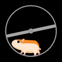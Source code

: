 ```yaml
---
layout: tailwind
title: Welcome to GeneScope
search_exclude: false
hide: true
show_reading_time: false
menu: nav/home.html
---
```


<html lang="en">
<head>
  <meta charset="UTF-8" />
  <meta name="viewport" content="width=device-width, initial-scale=1.0" />
  <title>Welcome to GeneScope</title>
  <link href="https://cdn.jsdelivr.net/npm/tailwindcss@2.2.19/dist/tailwind.min.css" rel="stylesheet">

  <style>
    /* Scrollbar Styling */
    ::-webkit-scrollbar { width: 10px; }
    ::-webkit-scrollbar-track { background: #f1f1f1; }
    ::-webkit-scrollbar-thumb { background: #2563EB; border-radius: 5px; }
    ::-webkit-scrollbar-thumb:hover { background: #1E40AF; }

    /* Chatbot Styles */
    #help-button {
      position: fixed; bottom: 100px; right: 20px;
      padding: 10px 20px; background-color: #B22222;
      color: white; border: none; border-radius: 5px;
      cursor: pointer; font-size: 16px;
      box-shadow: 0px 4px 6px rgba(0, 0, 0, 0.1);
      z-index: 1000;
    }
    #help-button:hover { background-color: #63b6e3; }
    #chat-container {
      position: fixed; bottom: 100px; right: 20px;
      width: 350px; max-height: 500px;
      background-color: white; border: 1px solid #ddd;
      border-radius: 10px; box-shadow: 0px 4px 8px rgba(0, 0, 0, 0.2);
      display: none; flex-direction: column; overflow: hidden;
      z-index: 1000;
    }
    #chat-header {
      display: flex; justify-content: space-between; align-items: center;
      padding: 10px; background-color: #333; color: white; border-bottom: 1px solid #ddd;
    }
    #chat-header h4 { margin: 0; font-size: 16px; }
    #close-chat { background: none; border: none; color: white; font-size: 18px; cursor: pointer; }
    #close-chat:hover { color: #ff6666; }
    #chat-box {
      flex-grow: 1; padding: 10px; overflow-y: auto;
      display: flex; flex-direction: column;
    }
    .message {
      margin: 10px; padding: 10px; border-radius: 10px;
      max-width: 75%; word-wrap: break-word; display: inline-block;
    }
    .assistant { background-color: #333; color: white; align-self: flex-start; text-align: left; }
    .user { background-color: #2f4f4f; color: white; align-self: flex-end; text-align: right; }
    #input-container {
      display: flex; padding: 10px; border-top: 1px solid #ddd;
    }
    input[type="text"] {
      flex-grow: 1; padding: 10px; border: 1px solid #ddd;
      border-radius: 5px; font-size: 14px; color: black !important;
    }
    button {
      margin-left: 5px; padding: 10px; background-color: #333;
      color: white; border: none; border-radius: 5px;
      cursor: pointer; font-size: 14px;
    }
    button:hover { background-color: #555; }
    
    #output {
    margin-top: 20px;
    font-size: 20px;
    color: #333;
  }
  
  .pyramid-loader {
    position: relative;
    width: 150px;
    height: 150px;
    transform-style: preserve-3d;
    transform: rotateX(-20deg);
    margin: 20px auto;
    cursor: pointer;
  }
  
  .wrapper {
    position: relative;
    width: 100%;
    height: 100%;
    transform-style: preserve-3d;
  }
  
  .wrapper.spinning {
    animation: spin 4s linear infinite;
  }
  
  @keyframes spin {
    100% {
      transform: rotateY(360deg);
    }
  }
  
  .pyramid-loader .wrapper .side {
    width: 70px;
    height: 70px;
    position: absolute;
    top: 0;
    left: 0;
    right: 0;
    bottom: 0;
    margin: auto;
    transform-origin: center top;
    clip-path: polygon(50% 0%, 0% 100%, 100% 100%);
  }
  
  .pyramid-loader .wrapper .side1 {
    transform: rotateZ(-30deg) rotateY(90deg);
    background: conic-gradient(#e0115f, #ff6f61, #e0115f);
  }
  
  .pyramid-loader .wrapper .side2 {
    transform: rotateZ(30deg) rotateY(90deg);
    background: conic-gradient(#ff6f61, #e0115f, #ff6f61);
  }
  
  .pyramid-loader .wrapper .side3 {
    transform: rotateX(30deg);
    background: conic-gradient(#e0115f, #ff6f61, #e0115f);
  }
  
  .pyramid-loader .wrapper .side4 {
    transform: rotateX(-30deg);
    background: conic-gradient(#ff6f61, #e0115f, #ff6f61);
  }
  
  .pyramid-loader .wrapper .shadow {
    width: 60px;
    height: 60px;
    background: #ff6f61;
    position: absolute;
    top: 0;
    left: 0;
    right: 0;
    bottom: 0;
    margin: auto;
    transform: rotateX(90deg) translateZ(-40px);
    filter: blur(12px);
  }
  #pyricmind-container {
  position: fixed;
  bottom: 100px;
  left: 20px;
  z-index: 1000;
  text-align: center;
  width: 150px; /* Optional: control width */
}

#pyricmind-container #output {
  font-size: 14px;
  color: white;
  margin-top: 10px;
}
/* Fullscreen Loading Screen */
#hamster-loading-screen {
  position: fixed;
  top: 0;
  left: 0;
  width: 100%;
  height: 100%;
  background: white;
background-color: black; /* Makes the background black */
  z-index: 9999;
  display: flex;
  justify-content: center;
  align-items: center;
  flex-direction: column;
}

.wheel-and-hamster {
      --dur: 1s;
      font-size: 14px;
      width: 12em;
      height: 12em;
      position: relative;
    }
    .wheel,
    .hamster,
    .hamster div,
    .spoke {
      position: absolute;
    }
    .wheel,
    .spoke {
      border-radius: 50%;
      top: 0;
      left: 0;
      width: 100%;
      height: 100%;
    }
    .wheel {
      background: radial-gradient(100% 100% at center, hsla(0,0%,60%,0) 47.8%, hsl(0,0%,60%) 48%);
      z-index: 2;
    }
    .hamster {
      animation: hamster var(--dur) ease-in-out infinite;
      top: 50%;
      left: calc(50% - 3.5em);
      width: 7em;
      height: 3.75em;
      transform: rotate(4deg) translate(-0.8em,1.85em);
      transform-origin: 50% 0;
      z-index: 1;
    }
    .hamster__head {
      animation: hamsterHead var(--dur) ease-in-out infinite;
      background: hsl(30,90%,55%);
      border-radius: 70% 30% 0 100% / 40% 25% 25% 60%;
      box-shadow: 0 -0.25em 0 hsl(30,90%,80%) inset, 0.75em -1.55em 0 hsl(30,90%,90%) inset;
      top: 0;
      left: -2em;
      width: 2.75em;
      height: 2.5em;
      transform-origin: 100% 50%;
    }
    .hamster__ear {
      animation: hamsterEar var(--dur) ease-in-out infinite;
      background: hsl(0,90%,85%);
      border-radius: 50%;
      box-shadow: -0.25em 0 hsl(30,90%,55%) inset;
      top: -0.25em;
      right: -0.25em;
      width: 0.75em;
      height: 0.75em;
      transform-origin: 50% 75%;
    }
    .hamster__eye {
      animation: hamsterEye var(--dur) linear infinite;
      background-color: hsl(0,0%,0%);
      border-radius: 50%;
      top: 0.375em;
      left: 1.25em;
      width: 0.5em;
      height: 0.5em;
    }
    .hamster__nose {
      background: hsl(0,90%,75%);
      border-radius: 35% 65% 85% 15% / 70% 50% 50% 30%;
      top: 0.75em;
      left: 0;
      width: 0.2em;
      height: 0.25em;
    }
    .hamster__body {
      animation: hamsterBody var(--dur) ease-in-out infinite;
      background: hsl(30,90%,90%);
      border-radius: 50% 30% 50% 30% / 15% 60% 40% 40%;
      box-shadow: 0.1em 0.75em 0 hsl(30,90%,55%) inset, 0.15em -0.5em 0 hsl(30,90%,80%) inset;
      top: 0.25em;
      left: 2em;
      width: 4.5em;
      height: 3em;
      transform-origin: 17% 50%;
      transform-style: preserve-3d;
    }
    .hamster__limb--fr,
    .hamster__limb--fl {
      clip-path: polygon(0 0,100% 0,70% 80%,60% 100%,0% 100%,40% 80%);
      top: 2em;
      left: 0.5em;
      width: 1em;
      height: 1.5em;
      transform-origin: 50% 0;
    }
    .hamster__limb--fr {
      animation: hamsterFRLimb var(--dur) linear infinite;
      background: linear-gradient(hsl(30,90%,80%) 80%, hsl(0,90%,75%) 80%);
      transform: rotate(15deg) translateZ(-1px);
    }
    .hamster__limb--fl {
      animation: hamsterFLLimb var(--dur) linear infinite;
      background: linear-gradient(hsl(30,90%,90%) 80%, hsl(0,90%,85%) 80%);
      transform: rotate(15deg);
    }
    .hamster__limb--br,
    .hamster__limb--bl {
      border-radius: 0.75em 0.75em 0 0;
      clip-path: polygon(0 0,100% 0,100% 30%,70% 90%,70% 100%,30% 100%,40% 90%,0% 30%);
      top: 1em;
      left: 2.8em;
      width: 1.5em;
      height: 2.5em;
      transform-origin: 50% 30%;
    }
    .hamster__limb--br {
      animation: hamsterBRLimb var(--dur) linear infinite;
      background: linear-gradient(hsl(30,90%,80%) 90%, hsl(0,90%,75%) 90%); /*(hsl(198, 90.20%, 80.00%) 90%, hsl(242, 90.60%, 75.10%) 90%); */
      transform: rotate(-25deg) translateZ(-1px);
    }
    .hamster__limb--bl {
      animation: hamsterBLLimb var(--dur) linear infinite;
      background: linear-gradient(hsl(30,90%,90%) 90%, hsl(0,90%,85%) 90%);
      transform: rotate(-25deg);
    }
    .hamster__tail {
      animation: hamsterTail var(--dur) linear infinite;
      background: hsl(0,90%,85%);
      border-radius: 0.25em 50% 50% 0.25em;
      box-shadow: 0 -0.2em 0 hsl(0,90%,75%) inset;
      top: 1.5em;
      right: -0.5em;
      width: 1em;
      height: 0.5em;
      transform: rotate(30deg) translateZ(-1px);
      transform-origin: 0.25em 0.25em;
    }
    .spoke {
      animation: spoke var(--dur) linear infinite;
      background: radial-gradient(100% 100% at center,hsl(0,0%,60%) 4.8%,hsla(0,0%,60%,0) 5%), linear-gradient(hsla(0,0%,55%,0) 46.9%,hsl(0,0%,65%) 47% 52.9%,hsla(0,0%,65%,0) 53%) 50% 50% / 99% 99% no-repeat;
    }
    @keyframes hamster {
      0%, 100% { transform: rotate(4deg) translate(-0.8em,1.85em); }
      50% { transform: rotate(0) translate(-0.8em,1.85em); }
    }
    @keyframes hamsterHead {
      0%, 25%, 50%, 75%, 100% { transform: rotate(0); }
      12.5%, 37.5%, 62.5%, 87.5% { transform: rotate(8deg); }
    }
    @keyframes hamsterEye {
      0%, 90%, 100% { transform: scaleY(1); }
      95% { transform: scaleY(0); }
    }
    @keyframes hamsterEar {
      0%, 25%, 50%, 75%, 100% { transform: rotate(0); }
      12.5%, 37.5%, 62.5%, 87.5% { transform: rotate(12deg); }
    }
    @keyframes hamsterBody {
      0%, 25%, 50%, 75%, 100% { transform: rotate(0); }
      12.5%, 37.5%, 62.5%, 87.5% { transform: rotate(-2deg); }
    }
    @keyframes hamsterFRLimb {
      0%, 25%, 50%, 75%, 100% { transform: rotate(50deg) translateZ(-1px); }
      12.5%, 37.5%, 62.5%, 87.5% { transform: rotate(-30deg) translateZ(-1px); }
    }
    @keyframes hamsterFLLimb {
      0%, 25%, 50%, 75%, 100% { transform: rotate(-30deg); }
      12.5%, 37.5%, 62.5%, 87.5% { transform: rotate(50deg); }
    }
    @keyframes hamsterBRLimb {
      0%, 25%, 50%, 75%, 100% { transform: rotate(-60deg) translateZ(-1px); }
      12.5%, 37.5%, 62.5%, 87.5% { transform: rotate(20deg) translateZ(-1px); }
    }
    @keyframes hamsterBLLimb {
      0%, 25%, 50%, 75%, 100% { transform: rotate(20deg); }
      12.5%, 37.5%, 62.5%, 87.5% { transform: rotate(-60deg); }
    }
    @keyframes hamsterTail {
      0%, 25%, 50%, 75%, 100% { transform: rotate(30deg) translateZ(-1px); }
      12.5%, 37.5%, 62.5%, 87.5% { transform: rotate(10deg) translateZ(-1px); }
    }
    @keyframes spoke {
      from { transform: rotate(0); }
      to { transform: rotate(-1turn); }
    }
    .card {
  position: relative;
  width: 300px;
  height: 254px;
  color: #fff;
  transition: 0.5s;
  cursor: pointer;
}
.card:hover {
  transform: translateY(-20px);
}
.card::before {
  content: '';
  width: 100%;
  height: 100%;
  position: absolute;
  top: 0;
  left: 0;
  background: linear-gradient(45deg,rgb(0, 255, 255),rgb(200, 32, 206));
  border-radius: 1.2em;
}
.card::after {
  content: '';
  position: absolute;
  top: 0;
  left: 0;
  width: 100%;
  height: 100%;
  background: linear-gradient(45deg,rgb(0, 238, 255),rgb(255, 0, 212));
  filter: blur(30px);
}
.card span {
  position: absolute;
  top: 6px;
  left: 6px;
  right: 6px;
  bottom: 6px;
  background-color: rgba(0, 0, 0, 0.6);
  z-index: 2;
  border-radius: 1em;
}
.card span::before {
  content: '';
  position: absolute;
  top: 0;
  left: 0;
  width: 50%;
  height: 100%;
  background-color: rgba(255, 255, 255, 0.1);
}
.card .content {
  position: relative;
  padding: 10px;
  z-index: 10;
  width: 100%;
  height: 100%;
  display: flex;
  align-items: center;
  justify-content: center;
  font-weight: 800;
  font-size: 1.5em;
}

  </style>
</head>

<body>
<div id="hamster-loading-screen">
<div aria-label="Orange and tan hamster running in a metal wheel" role="img" class="wheel-and-hamster">
    <div class="wheel"></div>
    <div class="hamster">
      <div class="hamster__body">
        <div class="hamster__head">
          <div class="hamster__ear"></div>
          <div class="hamster__eye"></div>
          <div class="hamster__nose"></div>
        </div>
        <div class="hamster__limb hamster__limb--fr"></div>
        <div class="hamster__limb hamster__limb--fl"></div>
        <div class="hamster__limb hamster__limb--br"></div>
        <div class="hamster__limb hamster__limb--bl"></div>
        <div class="hamster__tail"></div>
      </div>
    </div>
    <div class="spoke"></div>
  </div>
</div>

<!-- Hero Section -->
<section id="welcome" class="h-screen flex flex-col items-center justify-center text-center bg-cover bg-center relative" style="background-image: url('https://scitechdaily.com/images/DNA-Genetics.gif');">
  <div class="absolute inset-0 bg-black opacity-50 pointer-events-none"></div>
  <div class="relative z-10">
    <h1 class="text-6xl font-bold text-white neon-glow">
      <span id="typewriter"></span>
    </h1>
    <h2 class="text-2xl mt-4 text-white opacity-80">Igniting Curiosity, Advancing Science</h2>
  </div>
</section>

<!-- About Us Section -->
<section id="about" class="py-20 text-center bg-gray-900">
  <h2 class="text-5xl font-bold text-white fade-in">About Us</h2>
  <p class="text-xl text-gray-300 mt-4 max-w-4xl mx-auto fade-in">
    The GeneScope Biotech Education Game is an innovative initiative designed to engage students and the community in the fascinating world of biotechnology. Through interactive gameplay and real-world challenges, participants explore DNA, genetics, and cutting-edge scientific advancements in a fun and immersive way.
  </p>
</section>

<!-- Our Mission Section -->
<section id="mission" class="py-20 text-center bg-black">
  <h3 class="text-5xl font-bold text-white fade-in">Our Mission</h3>
  <p class="text-xl text-gray-300 mt-4 max-w-4xl mx-auto fade-in">
    Our mission aims to spark curiosity, inspire future scientists, and make biotech education accessible to all.
  </p>
</section>

<!-- Interactive Activities Section -->
<section id="ai-solutions" class="py-20 bg-gray-900">
  <h2 class="text-5xl font-bold text-center text-white mb-10 fade-in">Interactive Activities</h2>
  <div class="grid grid-cols-1 md:grid-cols-3 gap-8 mx-auto max-w-6xl place-items-center">
    <a href="{{ site.baseurl }}/risk-quiz/" class="block">
      <div class="card">
        <span></span>
        <div class="content flex flex-col items-center justify-center text-center">
          <div class="text-2xl">Risk Quiz</div>
          <p class="text-sm font-normal mt-2 px-4">Explore DNA sequencing processes.</p>
        </div>
      </div>
    </a>
    <a href="{{ site.baseurl }}/trivia" class="block">
      <div class="card">
        <span></span>
        <div class="content flex flex-col items-center justify-center text-center">
          <div class="text-2xl">Trivia Challenge</div>
          <p class="text-sm font-normal mt-2 px-4">Test your knowledge on genetic research breakthroughs.</p>
        </div>
      </div>
    </a>
    <a href="{{ site.baseurl }}/genes" class="block">
      <div class="card">
        <span></span>
        <div class="content flex flex-col items-center justify-center text-center">
          <div class="text-2xl">Gene Mutation Game</div>
          <p class="text-sm font-normal mt-2 px-4">Learn about the effects of different gene mutations on the body.</p>
        </div>
      </div>
    </a>
  </div>
</section>



<!-- Chatbot -->
<button id="help-button">Need Help?</button>

<div id="chat-container">
  <div id="chat-header">
    <h4>Annie</h4>
    <button id="close-chat">×</button>
  </div>
  <div id="chat-box"></div>
  <div id="input-container">
    <input type="text" id="user-input" placeholder="Type your message..." />
    <button id="send-message-button">Send</button>
  </div>
</div>

<!-- ANNIE--->

<div id="pyricmind-container">
  <div id="loader" class="pyramid-loader">
    <div class="wrapper" id="pyramidWrapper">
      <span class="side side1"></span>
      <span class="side side2"></span>
      <span class="side side3"></span>
      <span class="side side4"></span>
      <span class="shadow"></span>
    </div>
  </div>
  <p id="output">Click the pyramid to speak with ANNIE</p>
</div>


<!-- HAMASTER LOADING CODE -->
<script>
    window.addEventListener('load', function() {
    const loadingScreen = document.getElementById('hamster-loading-screen');
    if (loadingScreen) {
      loadingScreen.style.transition = 'opacity 1.0s ease';
      loadingScreen.style.opacity = '0';
      setTimeout(() => loadingScreen.style.display = 'none', 500);
    }
  });
</script>
<!-- Typewriter Script -->
<script>
document.addEventListener("DOMContentLoaded", function () {
  const text = "Welcome to GeneScope";
  let index = 0;
  const speed = 100;
  const typewriter = document.getElementById("typewriter");

  function type() {
    if (index < text.length) {
      typewriter.textContent += text.charAt(index);
      index++;
      setTimeout(type, speed);
    }
  }

  type();
});
</script>

<!-- DNABOT Script -->
<script>
const BACKEND_URL = "http://127.0.0.1:8504";
const chatBox = document.getElementById('chat-box');
const userInput = document.getElementById('user-input');
const chatContainer = document.getElementById('chat-container');
const sendMessageButton = document.getElementById('send-message-button');

document.getElementById('help-button').addEventListener('click', toggleChat);
document.getElementById('close-chat').addEventListener('click', toggleChat);
sendMessageButton.addEventListener('click', sendMessage);

userInput.addEventListener('keypress', function(event) {
  if (event.key === 'Enter') {
    event.preventDefault();
    sendMessage();
  }
});

function toggleChat() {
  chatContainer.style.display = chatContainer.style.display === 'flex' ? 'none' : 'flex';
  if (chatContainer.style.display === 'flex') {
    chatContainer.style.flexDirection = 'column';
  }
}

async function sendMessage(inputMessage) {
  const message = inputMessage.trim();
  if (!message) return;
  appendMessage('user', message);

  try {
    const response = await fetch(`${BACKEND_URL}/dnabot/chat`, {
      method: 'POST',
      mode: 'cors',
      credentials: 'include',
      headers: { 'Content-Type': 'application/json' },
      body: JSON.stringify({ user_input: message })
    });

    const data = await response.json();
    if (response.ok) {
      appendMessage('assistant', data.response);
      console.log('DNA Bot response:', data.response);  // This should log the response
    } else {
      console.error('Error from backend:', data.error); // Log if the backend sends an error
      appendMessage('assistant', `Error: ${data.error}`);
    }
  } catch (error) {
    console.error('Network or server error:', error.message);  // Log if a network error occurs
    appendMessage('assistant', `Error: ${error.message}`);
  }
}


function appendMessage(sender, message) {
  const messageElement = document.createElement('div');
  messageElement.className = `message ${sender}`;
  messageElement.innerText = message;
  chatBox.appendChild(messageElement);
  chatBox.scrollTop = chatBox.scrollHeight;
}


</script>
<!-- ANNIES CODE -->
<script>
  let recognition;
  let isListening = false;
  let heardText = "";  // This will save what ANNIE hears

  if ('webkitSpeechRecognition' in window) {
    recognition = new webkitSpeechRecognition();
    recognition.continuous = true;
    recognition.interimResults = false;
    recognition.lang = 'en-US';

    recognition.onresult = function(event) {
      for (let i = event.resultIndex; i < event.results.length; ++i) {
        if (event.results[i].isFinal) {
          heardText = event.results[i][0].transcript.trim();
          console.log("ANNIE heard:", heardText);  // Print to console
          // Optional: also display it on the page
          sendMessage(heardText);
          document.getElementById("output").textContent = "Heard: " + heardText;
        }
      }
    };

    recognition.onerror = function(event) {
      console.error("Recognition error:", event.error);
    };
  } else {
    console.error("Speech recognition not supported in this browser.");
  }

  // Click the pyramid to start/stop listening
  const pyramidWrapper = document.getElementById("pyramidWrapper");
  pyramidWrapper.addEventListener("click", function() {
    if (!isListening) {
      recognition.start();
      pyramidWrapper.classList.add("spinning");
      console.log("ANNIE started listening...");
    } else {
      recognition.stop();
      pyramidWrapper.classList.remove("spinning");
      console.log("ANNIE stopped listening.");
    }
    isListening = !isListening;
  });
</script>



</body>
</html>